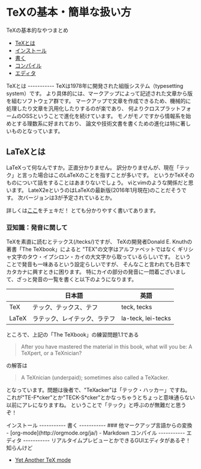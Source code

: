 TeXの基本・簡単な扱い方
===========
TeXの基本的なやつまとめ

- [TeXとは](#about)
- [インストール](#install)
- [書く](#writing)
- [コンパイル](#compile)
- [エディタ](#editor)

<a name="about">
TeXとは
-----------
TeXは1978年に開発された組版システム（typesetting system）です。
より具体的には、マークアップによって記述された文章から版を組むソフトウェア群です。
マークアップで文章を作成できるため、機械的に処理したり文章を汎用化したりするのが楽であり、
何よりクロスプラットフォームのOSSということで進化を続けています。
モノがモノですから情報系を始めとする理数系に好まれており、
論文や技術文書を書くための進化は特に著しいものとなっています。

LaTeXとは
-----------
LaTeXって何なんですか。正直分かりません。
訳分かりませんが、現在「テック」と言った場合はこのLaTeXのことを指すことが多いです。
というかTeXそのものについて話をすることはあまりないでしょう。
viとvimのような関係だと思います。
LateX2eというのはLaTeXの最新版(2016年1月現在)のことだそうです。
次バージョンは3が予定されているとか。

詳しくは[ここ](https://oku.edu.mie-u.ac.jp/~okumura/texwiki/?LaTeX "LaTeX - TeX Wik")をチェキだ！
とても分かりやすく書いてあります。


### 豆知識：発音に関して
TeXを素直に読むとテックス(/tecks/)ですが、
TeXの開発者Donald E. Knuthの著書「The TeXbook」によると
"TEX"の文字はアルファベットではなく
ギリシャ文字のタウ・イプシロン・カイの大文字から取っているらしいです。
ということで発音も一味あるという設定らしいですが、
そんなこと言われても日本でカタカナに興すときに困ります。
特にカイの部分の発音に一悶着ございまして、ざっと発音の一覧を書くと以下のようになります。

|       | 日本語                       | 英語               |
|-------|------------------------------|--------------------|
| TeX   | テック、テックス、テフ       | teck, tecks        |
| LaTeX | ラテック、レイテック、ラテフ | la-teck, lei-tecks |

ところで、上記の「The TeXbook」の練習問題1.1である

> After you have mastered the material in this book, what will you be: A TeXpert, or a TeXnician?

の解答は

> A TeXnician (underpaid); sometimes also called a TeXacker.

となっています。問題は後者で、"TeXacker"は「テック・ハッカー」ですね。
これが"TE-F\*cker"とか"TECK-S\*cker"とかなっちゃうとちょっと意味通らない以前にアレになりますね。
ということで「テック」と呼ぶのが無難だと思うぞ！


<a name="install">
インストール
-----------

<a name="writing">
書く
-----------
### 他マークアップ言語からの変換
- [org-mode](http://orgmode.org/ja/)
- Markdown

<a name="compile">
コンパイル
-----------

<a name="editor">
エディタ
-----------
リアルタイムプレビューとかできるGUIエディタがあるぞ！知らんけど

- [Yet Another TeX mode](https://www.yatex.org)
